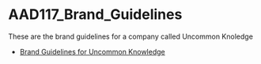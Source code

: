 # AAD117_Brand_Guidelines
These are the brand guidelines for a company called Uncommon Knoledge

+ [Brand Guidelines for Uncommon Knowledge](http://mrzackrox.github.io/aad117/site/uk_brand.html)
